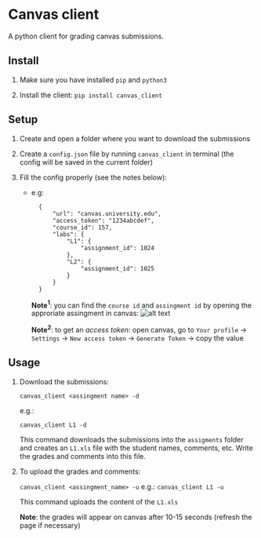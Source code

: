 # Canvas client
A python client for grading canvas submissions.

## Install

1. Make sure you have installed `pip` and `python3`

2. Install the client: `pip install canvas_client`

## Setup

1. Create and open a folder where you want to download the submissions

2. Create a `config.json` file by running `canvas_client` in terminal (the config will be saved in the current folder)

3. Fill the config properly (see the notes below):
    
    - e.g:
        
            {
                "url": "canvas.university.edu",
                "access_token": "1234abcdef",
                "course_id": 157,
                "labs": {
                    "L1": {
                        "assignment_id": 1024
                    },
                    "L2": {
                        "assignment_id": 1025
                    }
                }
            }
            
            
        **Note$^1$**: you can find the `course id` and `assingment id` by opening the approriate assingment in canvas: 
        ![alt text](doc/canvas_url.png)

        **Note$^2$**: to get an *access token*: open canvas, go to `Your profile` -> `Settings` -> `New access token` -> `Generate Token` -> copy the value

    

## Usage
1. Download the submissions:

    `canvas_client <assingment name> -d`
    
    e.g.:
    
    `canvas_client L1 -d`

    This command downloads the submissions into the `assigments` folder and creates an `L1.xls` file with the student names, comments, etc. Write the grades and comments into this file.


2. To upload the grades and comments:
    
    `canvas_client <assingment_name> -u`
    e.g.:
    `canvas_client L1 -u`

    This command uploads the content of the `L1.xls`

    **Note**: the grades will appear on canvas after 10-15 seconds (refresh the page if necessary)